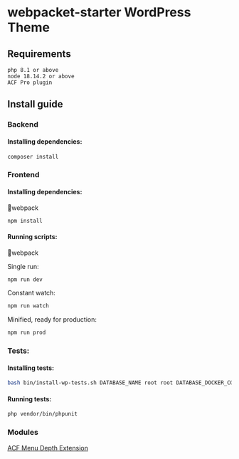 # webpacket-starter WordPress Theme
## Requirements
```
php 8.1 or above
node 18.14.2 or above
ACF Pro plugin
```
## Install guide
### Backend
#### Installing dependencies:
```bash
composer install
```

### Frontend
#### Installing dependencies:
📂webpack
```bash
npm install
```

#### Running scripts:
📂webpack

Single run:
```bash
npm run dev
```
Constant watch:
```bash
npm run watch
```
Minified, ready for production:
```bash
npm run prod
```

### Tests:
#### Installing tests:
```bash
bash bin/install-wp-tests.sh DATABASE_NAME root root DATABASE_DOCKER_CONTAINER_NAME latest
```
#### Running tests:
```bash
php vendor/bin/phpunit
```

### Modules
[ACF Menu Depth Extension](https://github.com/pkosciak/webpacket-starter/tree/extensions/acf-menu-depth-extension)
